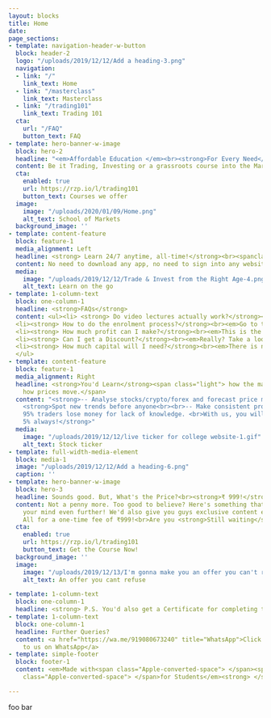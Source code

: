 ```yaml
---
layout: blocks
title: Home
date: 
page_sections:
- template: navigation-header-w-button
  block: header-2
  logo: "/uploads/2019/12/12/Add a heading-3.png"
  navigation:
  - link: "/"
    link_text: Home
  - link: "/masterclass"
    link_text: Masterclass
  - link: "/trading101"
    link_text: Trading 101
  cta:
    url: "/FAQ"
    button_text: FAQ
- template: hero-banner-w-image
  block: hero-2
  headline: "<em>Affordable Education </em><br><strong>For Every Need</strong>"
  content: Be it Trading, Investing or a grassroots course into the Markets, you are at the right place.<strong> We won't say we're the best, but, yeah, we are. </strong>
  cta:
    enabled: true
    url: https://rzp.io/l/trading101
    button_text: Courses we offer
  image:
    image: "/uploads/2020/01/09/Home.png"
    alt_text: School of Markets
  background_image: ''
- template: content-feature
  block: feature-1
  media_alignment: Left
  headline: <strong> Learn 24/7 anytime, all-time!</strong><br><spanclass="light">We pride ourselves with a unique mobile based knowledge solution.</span>
  content: No need to download any app, no need to sign into any website, and lose your privacy. This is a simple, systematic and straightforward concept where the course is added to your own Cloud Drive. <br>(At the moment, we support GDrive and OneDrive)<br> <br> <strong>Psst... you get additional knowledge resources every month. No strings attached!</strong>
  media:
    image: "/uploads/2019/12/12/Trade & Invest from the Right Age-4.png"
    alt_text: Learn on the go
- template: 1-column-text
  block: one-column-1
  headline: <strong>FAQs</strong>
  content: <ul><li> <strong> Do video lectures actually work?</strong><br><em>Well, there is this big misconception that a live face to face session is better, but, with a cloud based series, people have consistently reported better understanding to us, and you can replay it any number of times. With the modern day needs and skewed work-life balance, this makes much more sense too, as you can Binge on it like Netflix. Just that, you learn here, than just laughing along with a laughter track on a retarded sitcom.</em></li>
  <li><strong> How to do the enrolment process?</strong><br><em>Go to the respective Courses from the top, and register for the course. You'd get the course sent to you, within 24 hours. (99%, within 12 hours)</em></li>
  <li><strong> How much profit can I make?</strong><br><em>This is the wrong question. The right question would be how much you are willing to risk. If you are willing to take minimal risk, you can make 10% per trade very easily.(Which our Masterclass specialises in) If you're willing to risk more of your capital, sky is the limit. We've had people making 30 times!(Though we strictly never recommend it)</em></li>
  <li><strong> Can I get a Discount?</strong><br><em>Really? Take a look at our prices. We'd gladly price our courses for ₹5, if we were selling samosas(On second thought, quality matters, so, even that would be at least ₹15). The courses have far more value than courses that are sold for over ₹50 thousand.</em></li>
  <li><strong> How much capital will I need?</strong><br><em>There is no requirement of any minimum capital, only a mind to learn is required. But, we would suggest at least ₹5 thousand to start with.</em></li>
  </ul>
- template: content-feature
  block: feature-1
  media_alignment: Right
  headline: <strong>You'd Learn</strong><span class="light"> how the market works,
    how prices move.</span>
  content: "<strong>-- Analyse stocks/crypto/forex and forecast price movements.</strong><br><br>--
    <strong>Spot new trends before anyone<br><br>-- Make consistent profits.<br><br>Over
    95% traders lose money for lack of knowledge. <br>With us, you will be in the
    5% always!</strong>"
  media:
    image: "/uploads/2019/12/12/live ticker for college website-1.gif"
    alt_text: Stock ticker
- template: full-width-media-element
  block: media-1
  image: "/uploads/2019/12/12/Add a heading-6.png"
  caption: ''
- template: hero-banner-w-image
  block: hero-3
  headline: Sounds good. But, What's the Price?<br><strong>₹ 999!</strong>
  content: Not a penny more. Too good to believe? Here's something that would blow
    your mind even further! We'd also give you guys exclusive content every month!
    All for a one-time fee of ₹999!<br>Are you <strong>Still waiting</strong>?
  cta:
    enabled: true
    url: https://rzp.io/l/trading101
    button_text: Get the Course Now!
  background_image: ''
  image:
    image: "/uploads/2019/12/13/I'm gonna make you an offer you can't refuse.-2.png"
    alt_text: An offer you cant refuse

- template: 1-column-text
  block: one-column-1
  headline: <strong> P.S. You'd also get a Certificate for completing this!</strong>
- template: 1-column-text
  block: one-column-1
  headline: Further Queries?
  content: <a href="https://wa.me/919080673240" title="WhatsApp">Click here to reach
    to us on WhatsApp</a>
- template: simple-footer
  block: footer-1
  content: <em>Made with<span class="Apple-converted-space"> </span><span class="love">Love</span><span
    class="Apple-converted-space"> </span>for Students</em><strong> </strong>❤︎

---
```

foo bar
